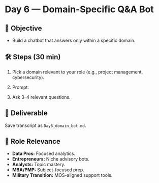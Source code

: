 ﻿# Day 6 — Domain-Specific Q&A Bot

## 📌 Objective
- Build a chatbot that answers only within a specific domain.

## 🛠 Steps (30 min)
1. Pick a domain relevant to your role (e.g., project management, cybersecurity).
2. Prompt:

3. Ask 3–4 relevant questions.

## 📂 Deliverable
Save transcript as `Day6_domain_bot.md`.

## 🎯 Role Relevance
- **Data Pros:** Focused analytics.
- **Entrepreneurs:** Niche advisory bots.
- **Analysts:** Topic mastery.
- **MBA/PMP:** Subject-focused prep.
- **Military Transition:** MOS-aligned support tools.
